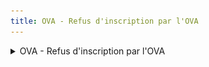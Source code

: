 ```yaml
---
title: OVA - Refus d'inscription par l'OVA
---
```


<details>

<summary>OVA - Refus d'inscription par l'OVA</summary>

* **Déclencheur :** L'utilisateur OVA qui refuse la création d'un compte souhaitant rejoindre son organisation dans le SI VAO&#x20;

- **Expéditeur :** nepasrepondre@vao.social.gouv.fr
- **Destinataire** : l'utilisateur OVA souhaitant créer un compte

* **Object du mail** : Refus d’inscription de votre organisme sur la plateforme VAO

- **Contenu du mail** :&#x20;

<pre><code>Refus d’inscription au sein de l’organisme VAO
<strong>
</strong><strong>Bonjour,
</strong>
L’organisateur VAO que vous avez souhaité rejoindre lors de votre inscription a traité votre demande, et celle-ci n’a pas pu être validée pour la raison suivante

> Je ne connais pas cette personne de l'équipe !

Pour en savoir plus, vous pouvez contacter directement l’organisateur qui vous donnera plus de renseignements à ce propos.

Si vous avez besoin d’accompagnement, vous pouvez contacter notre équipe support


Cordialement.
L'équipe du SI VAO
Portail VAO
</code></pre>

<figure><img src="../assets/Capture d’écran 2025-06-26 à 17.30.39.png" alt=""><figcaption></figcaption></figure>

</details>

